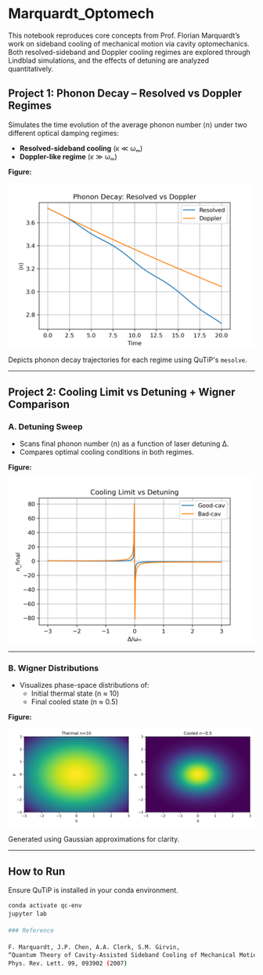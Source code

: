 # Marquardt_Optomech

This notebook reproduces core concepts from Prof. Florian Marquardt’s work on sideband cooling of mechanical motion via cavity optomechanics. Both resolved-sideband and Doppler cooling regimes are explored through Lindblad simulations, and the effects of detuning are analyzed quantitatively.

## Project 1: Phonon Decay – Resolved vs Doppler Regimes

Simulates the time evolution of the average phonon number ⟨n⟩ under two different optical damping regimes:

- **Resolved-sideband cooling** (κ ≪ ωₘ)
- **Doppler-like regime** (κ ≫ ωₘ)

**Figure:**  

![photon_decay](phonon_decay.png) 

Depicts phonon decay trajectories for each regime using QuTiP's `mesolve`.

---

## Project 2: Cooling Limit vs Detuning + Wigner Comparison

### A. Detuning Sweep

- Scans final phonon number ⟨n⟩ as a function of laser detuning Δ.
- Compares optimal cooling conditions in both regimes.

**Figure:**  

![cooling_vs_detuning](cooling_vs_detuning.png)

---

### B. Wigner Distributions

- Visualizes phase-space distributions of:
  - Initial thermal state (n ≈ 10)
  - Final cooled state (n ≈ 0.5)

**Figure:**  

![wigner_thermal_vs_cooled](wigner_thermal_vs_cooled.png)  

Generated using Gaussian approximations for clarity.

---

## How to Run

Ensure QuTiP is installed in your conda environment.

```bash
conda activate qc-env
jupyter lab

### Reference

F. Marquardt, J.P. Chen, A.A. Clerk, S.M. Girvin,
“Quantum Theory of Cavity-Assisted Sideband Cooling of Mechanical Motion”,
Phys. Rev. Lett. 99, 093902 (2007)